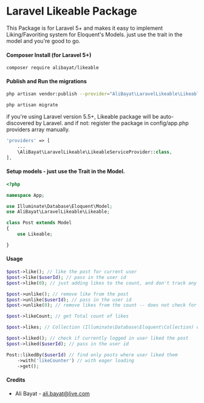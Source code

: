 Laravel Likeable Package
============

This Package is for Laravel 5+ and makes it easy to implement Liking/Favoriting system for Eloquent's Models. just use the trait in the model and you're good to go.

#### Composer Install (for Laravel 5+)

	composer require alibayat/likeable

#### Publish and Run the migrations


```bash
php artisan vendor:publish --provider="AliBayat\LaravelLikeable\LikeableServiceProvider" --tag=migrations

php artisan migrate
```


if you're using Laravel version 5.5+, Likeable package will be auto-discovered by Laravel. and if not: register the package in config/app.php providers array manually.
```php
'providers' => [
	...
	\AliBayat\LaravelLikeable\LikeableServiceProvider::class,
],
```


#### Setup models - just use the Trait in the Model.

```php
<?php

namespace App;

use Illuminate\Database\Eloquent\Model;
use AliBayat\LaravelLikeable\Likeable;

class Post extends Model
{
	use Likeable;

}

```

#### Usage

```php
$post->like(); // like the post for current user
$post->like($userId); // pass in the user id
$post->like(0); // just adding likes to the count, and don't track any user

$post->unlike(); // remove like from the post
$post->unlike($userId); // pass in the user id
$post->unlike(0); // remove likes from the count -- does not check for user

$post->likeCount; // get Total count of likes

$post->likes; // Collection (Illuminate\Database\Eloquent\Collection) of existing likes 

$post->liked(); // check if currently logged in user liked the post
$post->liked($userId); // pass in the user id

Post::likedBy($userId) // find only posts where user liked them
	->with('likeCounter') // with eager loading
	->get();
```

#### Credits

- Ali Bayat - <ali.bayat@live.com>
